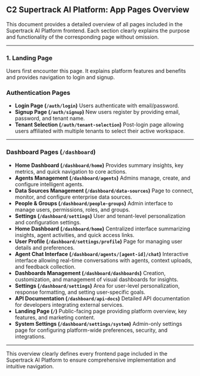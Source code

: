 ## **C2 Supertrack AI Platform: App Pages Overview**

This document provides a detailed overview of all pages included in the Supertrack AI Platform frontend. Each section clearly explains the purpose and functionality of the corresponding page without omission.

---

### **1\. Landing Page**

Users first encounter this page. It explains platform features and benefits and provides navigation to login and signup.

### **Authentication Pages**

* **Login Page (`/auth/login`)** Users authenticate with email/password.  
* **Signup Page (`/auth/signup`)** New users register by providing email, password, and tenant name.  
* **Tenant Selection (`/auth/tenant-selection`)** Post-login page allowing users affiliated with multiple tenants to select their active workspace.

---

### **Dashboard Pages (`/dashboard`)**

* **Home Dashboard (`/dashboard/home`)** Provides summary insights, key metrics, and quick navigation to core actions.  
* **Agents Management (`/dashboard/agents`)** Admins manage, create, and configure intelligent agents.  
* **Data Sources Management (`/dashboard/data-sources`)** Page to connect, monitor, and configure enterprise data sources.  
* **People & Groups (`/dashboard/people-groups`)** Admin interface to manage users, permissions, roles, and groups.  
* **Settings (`/dashboard/settings`)** User and tenant-level personalization and configuration settings.  
* **Home Dashboard (`/dashboard/home`)** Centralized interface summarizing insights, agent activities, and quick access links.  
* **User Profile (`/dashboard/settings/profile`)** Page for managing user details and preferences.  
* **Agent Chat Interface (`/dashboard/agents/[agent-id]/chat`)** Interactive interface allowing real-time conversations with agents, context uploads, and feedback collection.  
* **Dashboards Management (`/dashboard/dashboards`)** Creation, customization, and management of visual dashboards for insights.  
* **Settings (`/dashboard/settings`)** Area for user-level personalization, response formatting, and setting user-specific goals.  
* **API Documentation (`/dashboard/api-docs`)** Detailed API documentation for developers integrating external services.  
* **Landing Page (`/`)** Public-facing page providing platform overview, key features, and marketing content.  
* **System Settings (`/dashboard/settings/system`)** Admin-only settings page for configuring platform-wide preferences, security, and integrations.

---

This overview clearly defines every frontend page included in the Supertrack AI Platform to ensure comprehensive implementation and intuitive navigation.

